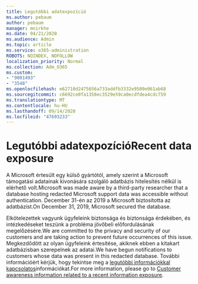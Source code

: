 ```yaml
---
title: Legutóbbi adatexpozíció
ms.author: pebaum
author: pebaum
manager: mnirkhe
ms.date: 04/21/2020
ms.audience: Admin
ms.topic: article
ms.service: o365-administration
ROBOTS: NOINDEX, NOFOLLOW
localization_priority: Normal
ms.collection: Adm_O365
ms.custom:
- "9001493"
- "3548"
ms.openlocfilehash: e62710d2475656a733addfb3332e9509e061ab68
ms.sourcegitcommit: c6692ce0fa1358ec3529e59ca0ecdfdea4cdc759
ms.translationtype: MT
ms.contentlocale: hu-HU
ms.lasthandoff: 09/14/2020
ms.locfileid: "47693233"
---
```

# <a name="recent-data-exposure"></a><span data-ttu-id="3c6c4-102">Legutóbbi adatexpozíció</span><span class="sxs-lookup"><span data-stu-id="3c6c4-102">Recent data exposure</span></span>

<span data-ttu-id="3c6c4-103">A Microsoft értesült egy külső gyártótól, amely szerint a Microsoft támogatási adatainak kivonására szolgáló adatbázis hitelesítés nélkül is elérhető volt.</span><span class="sxs-lookup"><span data-stu-id="3c6c4-103">Microsoft was made aware by a third-party researcher that a database hosting redacted Microsoft support data was accessible without authentication.</span></span> <span data-ttu-id="3c6c4-104">December 31-én az 2019 a Microsoft biztosította az adatbázist.</span><span class="sxs-lookup"><span data-stu-id="3c6c4-104">On December 31, 2019, Microsoft secured the database.</span></span>

<span data-ttu-id="3c6c4-105">Elkötelezettek vagyunk ügyfeleink biztonsága és biztonsága érdekében, és intézkedéseket teszünk a probléma jövőbeli előfordulásának megelőzésére.</span><span class="sxs-lookup"><span data-stu-id="3c6c4-105">We are committed to the privacy and security of our customers and are taking action to prevent future occurrences of this issue.</span></span> <span data-ttu-id="3c6c4-106">Megkezdődött az olyan ügyfeleink értesítése, akiknek ebben a kitakart adatbázisban szerepelnek az adatai.</span><span class="sxs-lookup"><span data-stu-id="3c6c4-106">We have begun notifications to customers whose data was present in this redacted database.</span></span> <span data-ttu-id="3c6c4-107">További információért kérjük, hogy tekintse meg a [legutóbbi információkkal kapcsolatos](https://aka.ms/privacyinfo)információkat.</span><span class="sxs-lookup"><span data-stu-id="3c6c4-107">For more information, please go to [Customer awareness information related to a recent information exposure](https://aka.ms/privacyinfo).</span></span>
